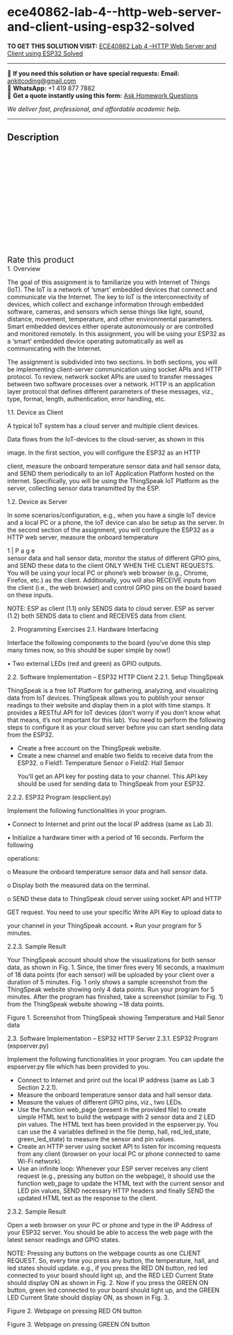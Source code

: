 # ece40862-lab-4--http-web-server-and-client-using-esp32-solved
**TO GET THIS SOLUTION VISIT:** [ECE40862 Lab 4 –HTTP Web Server and Client using ESP32 Solved](https://www.ankitcodinghub.com/product/ece40862-lab-4-http-web-server-and-client-using-esp32-solved/)


---

📩 **If you need this solution or have special requests:** **Email:** ankitcoding@gmail.com  
📱 **WhatsApp:** +1 419 877 7882  
📄 **Get a quote instantly using this form:** [Ask Homework Questions](https://www.ankitcodinghub.com/services/ask-homework-questions/)

*We deliver fast, professional, and affordable academic help.*

---

<h2>Description</h2>



<div class="kk-star-ratings kksr-auto kksr-align-center kksr-valign-top" data-payload="{&quot;align&quot;:&quot;center&quot;,&quot;id&quot;:&quot;94443&quot;,&quot;slug&quot;:&quot;default&quot;,&quot;valign&quot;:&quot;top&quot;,&quot;ignore&quot;:&quot;&quot;,&quot;reference&quot;:&quot;auto&quot;,&quot;class&quot;:&quot;&quot;,&quot;count&quot;:&quot;0&quot;,&quot;legendonly&quot;:&quot;&quot;,&quot;readonly&quot;:&quot;&quot;,&quot;score&quot;:&quot;0&quot;,&quot;starsonly&quot;:&quot;&quot;,&quot;best&quot;:&quot;5&quot;,&quot;gap&quot;:&quot;4&quot;,&quot;greet&quot;:&quot;Rate this product&quot;,&quot;legend&quot;:&quot;0\/5 - (0 votes)&quot;,&quot;size&quot;:&quot;24&quot;,&quot;title&quot;:&quot;ECE40862 Lab 4 –HTTP Web Server and Client using ESP32 Solved&quot;,&quot;width&quot;:&quot;0&quot;,&quot;_legend&quot;:&quot;{score}\/{best} - ({count} {votes})&quot;,&quot;font_factor&quot;:&quot;1.25&quot;}">

<div class="kksr-stars">

<div class="kksr-stars-inactive">
            <div class="kksr-star" data-star="1" style="padding-right: 4px">


<div class="kksr-icon" style="width: 24px; height: 24px;"></div>
        </div>
            <div class="kksr-star" data-star="2" style="padding-right: 4px">


<div class="kksr-icon" style="width: 24px; height: 24px;"></div>
        </div>
            <div class="kksr-star" data-star="3" style="padding-right: 4px">


<div class="kksr-icon" style="width: 24px; height: 24px;"></div>
        </div>
            <div class="kksr-star" data-star="4" style="padding-right: 4px">


<div class="kksr-icon" style="width: 24px; height: 24px;"></div>
        </div>
            <div class="kksr-star" data-star="5" style="padding-right: 4px">


<div class="kksr-icon" style="width: 24px; height: 24px;"></div>
        </div>
    </div>

<div class="kksr-stars-active" style="width: 0px;">
            <div class="kksr-star" style="padding-right: 4px">


<div class="kksr-icon" style="width: 24px; height: 24px;"></div>
        </div>
            <div class="kksr-star" style="padding-right: 4px">


<div class="kksr-icon" style="width: 24px; height: 24px;"></div>
        </div>
            <div class="kksr-star" style="padding-right: 4px">


<div class="kksr-icon" style="width: 24px; height: 24px;"></div>
        </div>
            <div class="kksr-star" style="padding-right: 4px">


<div class="kksr-icon" style="width: 24px; height: 24px;"></div>
        </div>
            <div class="kksr-star" style="padding-right: 4px">


<div class="kksr-icon" style="width: 24px; height: 24px;"></div>
        </div>
    </div>
</div>


<div class="kksr-legend" style="font-size: 19.2px;">
            <span class="kksr-muted">Rate this product</span>
    </div>
    </div>
<div class="page" title="Page 1">
<div class="layoutArea">
<div class="column"></div>
</div>
<div class="layoutArea">
<div class="column">
1. Overview

The goal of this assignment is to familiarize you with Internet of Things (IoT). The IoT is a network of ‘smart’ embedded devices that connect and communicate via the Internet. The key to IoT is the interconnectivity of devices, which collect and exchange information through embedded software, cameras, and sensors which sense things like light, sound, distance, movement, temperature, and other environmental parameters. Smart embedded devices either operate autonomously or are controlled and monitored remotely. In this assignment, you will be using your ESP32 as a ‘smart’ embedded device operating automatically as well as communicating with the Internet.

The assignment is subdivided into two sections. In both sections, you will be implementing client-server communication using socket APIs and HTTP protocol. To review, network socket APIs are used to transfer messages between two software processes over a network. HTTP is an application layer protocol that defines different parameters of these messages, viz., type, format, length, authentication, error handling, etc.

1.1. Device as Client

A typical IoT system has a cloud server and multiple client devices.

Data flows from the IoT-devices to the cloud-server, as shown in this

image. In the first section, you will configure the ESP32 as an HTTP

client, measure the onboard temperature sensor data and hall sensor data, and SEND them periodically to an IoT Application Platform hosted on the internet. Specifically, you will be using the ThingSpeak IoT Platform as the server, collecting sensor data transmitted by the ESP.

1.2. Device as Server

In some scenarios/configuration, e.g., when you have a single IoT device and a local PC or a phone, the IoT device can also be setup as the server. In the second section of the assignment, you will configure the ESP32 as a HTTP web server, measure the onboard temperature

</div>
</div>
<div class="layoutArea">
<div class="column">
1 | P a g e

</div>
</div>
</div>
<div class="page" title="Page 2">
<div class="layoutArea">
<div class="column">
sensor data and hall sensor data, monitor the status of different GPIO pins, and SEND these data to the client ONLY WHEN THE CLIENT REQUESTS. You will be using your local PC or phone’s web browser (e.g., Chrome, Firefox, etc.) as the client. Additionally, you will also RECEIVE inputs from the client (i.e., the web browser) and control GPIO pins on the board based on these inputs.

NOTE: ESP as client (1.1) only SENDS data to cloud server. ESP as server (1.2) both SENDS data to client and RECEIVES data from client.

2. Programming Exercises 2.1. Hardware Interfacing

Interface the following components to the board (you’ve done this step many times now, so this should be super simple by now!)

• Two external LEDs (red and green) as GPIO outputs.

2.2. Software Implementation – ESP32 HTTP Client 2.2.1. Setup ThingSpeak

ThingSpeak is a free IoT Platform for gathering, analyzing, and visualizing data from IoT devices. ThingSpeak allows you to publish your sensor readings to their website and display them in a plot with time stamps. It provides a RESTful API for IoT devices (don’t worry if you don’t know what that means, it’s not important for this lab). You need to perform the following steps to configure it as your cloud server before you can start sending data from the ESP32.

<ul>
<li>Create a free account on the ThingSpeak website.</li>
<li>Create a new channel and enable two fields to receive data from the ESP32.
o Field1: Temperature Sensor o Field2: Hall Sensor

You’ll get an API key for posting data to your channel. This API key should be used for sending data to ThingSpeak from your ESP32.
</li>
</ul>
2.2.2. ESP32 Program (espclient.py)

Implement the following functionalities in your program.

• Connect to Internet and print out the local IP address (same as Lab 3).

• Initialize a hardware timer with a period of 16 seconds. Perform the following

operations:

o Measure the onboard temperature sensor data and hall sensor data.

o Display both the measured data on the terminal.

o SEND these data to ThingSpeak cloud server using socket API and HTTP

GET request. You need to use your specific Write API Key to upload data to

your channel in your ThingSpeak account. • Run your program for 5 minutes.

</div>
</div>
</div>
<div class="page" title="Page 3">
<div class="layoutArea">
<div class="column">
2.2.3. Sample Result

Your ThingSpeak account should show the visualizations for both sensor data, as shown in Fig. 1. Since, the timer fires every 16 seconds, a maximum of 18 data points (for each sensor) will be uploaded by your client over a duration of 5 minutes. Fig. 1 only shows a sample screenshot from the ThingSpeak website showing only 4 data points. Run your program for 5 minutes. After the program has finished, take a screenshot (similar to Fig. 1) from the ThingSpeak website showing ~18 data points.

Figure 1. Screenshot from ThingSpeak showing Temperature and Hall Senor data

2.3. Software Implementation – ESP32 HTTP Server 2.3.1. ESP32 Program (espserver.py)

Implement the following functionalities in your program. You can update the espserver.py file which has been provided to you.

<ul>
<li>Connect to Internet and print out the local IP address (same as Lab 3 Section 2.2.1).</li>
<li>Measure the onboard temperature sensor data and hall sensor data.</li>
<li>Measure the values of different GPIO pins, viz., two LEDs.</li>
<li>Use the function web_page (present in the provided file) to create simple HTML text
to build the webpage with 2 sensor data and 2 LED pin values. The HTML text has been provided in the espserver.py. You can use the 4 variables defined in the file (temp, hall, red_led_state, green_led_state) to measure the sensor and pin values.
</li>
<li>Create an HTTP server using socket API to listen for incoming requests from any client (browser on your local PC or phone connected to same Wi-Fi network).</li>
<li>Use an infinite loop: Whenever your ESP server receives any client request (e.g., pressing any button on the webpage), it should use the function web_page to update the HTML text with the current sensor and LED pin values, SEND necessary HTTP headers and finally SEND the updated HTML text as the response to the client.</li>
</ul>
</div>
</div>
<div class="layoutArea"></div>
</div>
<div class="page" title="Page 4">
<div class="layoutArea">
<div class="column">
2.3.2. Sample Result

Open a web browser on your PC or phone and type in the IP Address of your ESP32 server. You should be able to access the web page with the latest sensor readings and GPIO states.

NOTE: Pressing any buttons on the webpage counts as one CLIENT REQUEST. So, every time you press any button, the temperature, hall, and led states should update. e.g., if you press the RED ON button, red led connected to your board should light up, and the RED LED Current State should display ON as shown in Fig. 2. Now if you press the GREEN ON button, green led connected to your board should light up, and the GREEN LED Current State should display ON, as shown in Fig. 3.

Figure 2. Webpage on pressing RED ON button

Figure 3. Webpage on pressing GREEN ON button

</div>
</div>
<div class="layoutArea">
<div class="column">
&nbsp;

</div>
</div>
</div>
